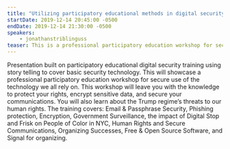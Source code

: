 ```yaml
---
title: "Utilizing participatory educational methods in digital security trainings"
startDate: 2019-12-14 20:45:00 -0500
endDate: 2019-12-14 21:30:00 -0500
speakers:
    - jonathanstriblinguss
teaser: This is a professional participatory education workshop for secure use of the technology we all rely on. This workshop will leave you with the knowledge to protect your rights, encrypt sensitive data, and secure your communications. You will also learn about the Trump regime&rsquo;s threats to our liberties, both online and off.
---
```


Presentation built on participatory educational digital security training using story telling to cover basic security technology. This will showcase a professional participatory education workshop for secure use of the technology we all rely on. This workshop will leave you with the knowledge to protect your rights, encrypt sensitive data, and secure your communications. You will also learn about the Trump regime&rsquo;s threats to our human rights. The training covers: Email &amp; Passphrase Security, Phishing protection, Encryption, Government Surveillance, the impact of Digital Stop and Frisk on People of Color in NYC, Human Rights and Secure Communications, Organizing Successes, Free &amp; Open Source Software, and Signal for organizing.
